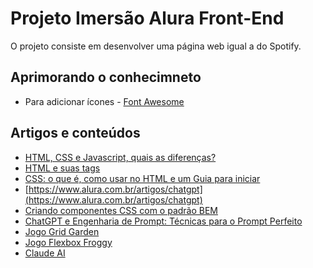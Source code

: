 # Projeto Imersão Alura Front-End

O projeto consiste em desenvolver uma página web igual a do Spotify.

## Aprimorando o conhecimneto
* Para adicionar ícones - [Font Awesome](https://fontawesome.com/)

## Artigos e conteúdos
* [HTML, CSS e Javascript, quais as diferenças?](https://www.alura.com.br/artigos/html-css-e-js-definicoes)
* [HTML e suas tags](https://www.alura.com.br/artigos/o-que-e-html-suas-tags-parte-5-atributos-elementos)
* [CSS: o que é, como usar no HTML e um Guia para iniciar](https://www.alura.com.br/artigos/css)
* [https://www.alura.com.br/artigos/chatgpt](https://www.alura.com.br/artigos/chatgpt)
* [Criando componentes CSS com o padrão BEM](https://www.alura.com.br/artigos/criando-componentes-css-com-padrao-bem#utilizando-o-padrao-bem)
* [ChatGPT e Engenharia de Prompt: Técnicas para o Prompt Perfeito](https://www.youtube.com/watch?v=NsXfldreSPQ&list=PLh2Y_pKOa4Ud316ih975nbh3YbF5R4uZP)
* [Jogo Grid Garden](https://cssgridgarden.com/)
* [Jogo Flexbox Froggy](https://flexboxfroggy.com/)
* [Claude AI](https://claude.ai/login?returnTo=%2F%3F)